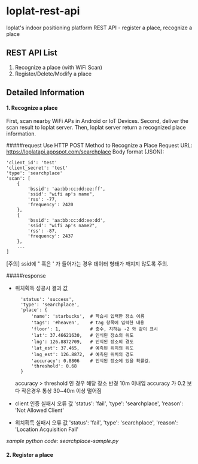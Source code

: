 # loplat-rest-api
loplat's indoor positioning platform REST API - register a place, recognize a place


## REST API List
1. Recognize a place (with WiFi Scan)
2. Register/Delete/Modify a place



## Detailed Information


#### 1. Recognize a place

First, scan nearby WiFi APs in Android or IoT Devices.
Second, deliver the scan result to loplat server.
Then, loplat server return a recognized place information.

#####request
Use HTTP POST Method to Recognize a Place
Request URL: https://loplatapi.appspot.com/searchplace
Body format (JSON):

    'client_id': 'test'
    'client_secret': 'test'
    'type': 'searchplace'
    'scan': [
        {
            'bssid': 'aa:bb:cc:dd:ee:ff',
            'ssid': "wifi ap's name",
            'rss': -77,
            'frequency': 2420
		},
        {
        	'bssid': 'aa:bb:cc:dd:ee:dd',
            'ssid': "wifi ap's name2",
            'rss': -87,
            'frequency': 2437
		},
        ...
    ]


[주의] ssid에 " 혹은 ' 가 들어가는 경우 데이터 형태가 깨지지 않도록 주의.


#####response

* 위치획득 성공시 결과 값

        'status': 'success',
        'type': 'searchplace',
        'place': {
            'name': 'starbucks',  # 학습시 입력한 장소 이름
            'tags': '#heaven',    # tag 항목에 입력한 내용
            'floor': 1,           # 층수, 지하는 -2 와 같이 표시
            'lat': 37.46621630,   # 인식된 장소의 위도
            'lng': 126.8872709,   # 인식된 장소의 경도
            'lat_est': 37.465,    # 예측된 위치의 위도
            'lng_est': 126.8872,  # 예측된 위치의 경도
            'accuracy': 0.8806    # 인식된 장소에 있을 확률값.
            'threshold': 0.68
        }

	accuracy > threshold 인 경우 해당 장소 반경 10m 이내임
	accuracy 가 0.2 보다 작은경우 통상 30~40m 이상 떨어짐

* client 인증 실패시 오류 값
        'status': 'fail',
        'type': 'searchplace',
        'reason': 'Not Allowed Client'


* 위치획득 실패시 오류 값
        'status': 'fail',
        'type': 'searchplace',
        'reason': 'Location Acquisition Fail'

*sample python code: searchplace-sample.py*


#### 2. Register a place


